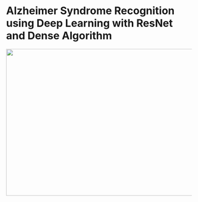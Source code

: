 # Alzheimer Syndrome Recognition using Deep Learning with ResNet and Dense Algorithm


<img  height="400" width="600" src="![AL 2](https://github.com/user-attachments/assets/5c9cbb4b-9c31-41c0-896c-dc9c557384c9)">
